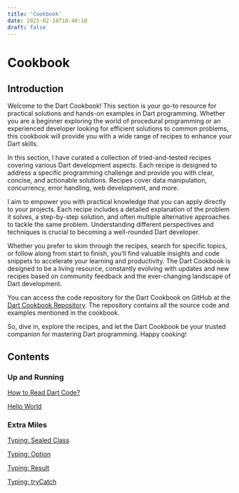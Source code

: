 ```yaml
---
title: 'Cookbook'
date: 2025-02-18T18:40:10
draft: false
---
```


# Cookbook

## Introduction

Welcome to the Dart Cookbook! This section is your go-to resource for practical solutions and hands-on examples in Dart programming. Whether you are a beginner exploring the world of procedural programming or an experienced developer looking for efficient solutions to common problems, this cookbook will provide you with a wide range of recipes to enhance your Dart skills.

In this section, I have curated a collection of tried-and-tested recipes covering various Dart development aspects. Each recipe is designed to address a specific programming challenge and provide you with clear, concise, and actionable solutions. Recipes cover data manipulation, concurrency, error handling, web development, and more.

I aim to empower you with practical knowledge that you can apply directly to your projects. Each recipe includes a detailed explanation of the problem it solves, a step-by-step solution, and often multiple alternative approaches to tackle the same problem. Understanding different perspectives and techniques is crucial to becoming a well-rounded Dart developer.

Whether you prefer to skim through the recipes, search for specific topics, or follow along from start to finish, you'll find valuable insights and code snippets to accelerate your learning and productivity. The Dart Cookbook is designed to be a living resource, constantly evolving with updates and new recipes based on community feedback and the ever-changing landscape of Dart development.

You can access the code repository for the Dart Cookbook on GitHub at the [Dart Cookbook Repository](https://github.com/organiclever/ayokoding/tree/main/contents/dart-cookbook). The repository contains all the source code and examples mentioned in the cookbook.

So, dive in, explore the recipes, and let the Dart Cookbook be your trusted companion for mastering Dart programming. Happy cooking!

## Contents

### Up and Running

[How to Read Dart Code?](./how-to-read-dart-code/)

[Hello World](./hello-world/)

### Extra Miles

[Typing: Sealed Class](./typing-sealed-class/)

[Typing: Option](./typing-option/)

[Typing: Result](./typing-result/)

[Typing: tryCatch](./typing-trycatch/)
